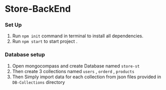 # Store-BackEnd

### Set Up

1. Run `npm init` command in terminal to install all dependencies.
2. Run `npm start` to start project .

### Database setup

1. Open mongocompass and create Database named `store-st`
2. Then create 3 collections named `users` , `orderd` , `products`
3. Then Simply import data for each collection from json files provided in `DB-Collections` directory
